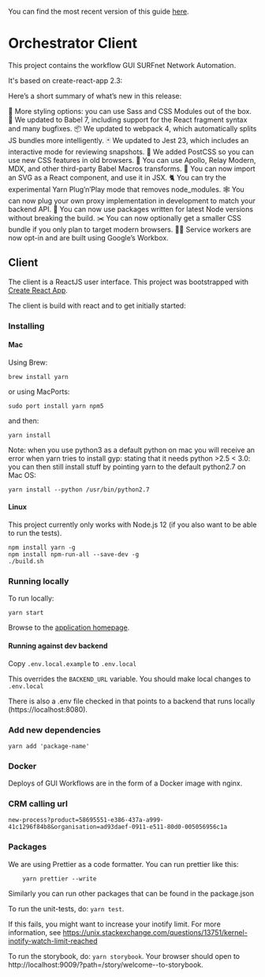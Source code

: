 You can find the most recent version of this guide [here](https://github.com/facebookincubator/create-react-app/blob/master/packages/react-scripts/template/README.md).

# Orchestrator Client

This project contains the workflow GUI SURFnet Network Automation.

It's based on create-react-app 2.3:

Here’s a short summary of what’s new in this release:

🎉 More styling options: you can use Sass and CSS Modules out of the box.
🐠 We updated to Babel 7, including support for the React fragment syntax and many bugfixes.
📦 We updated to webpack 4, which automatically splits JS bundles more intelligently.
🃏 We updated to Jest 23, which includes an interactive mode for reviewing snapshots.
💄 We added PostCSS so you can use new CSS features in old browsers.
💎 You can use Apollo, Relay Modern, MDX, and other third-party Babel Macros transforms.
🌠 You can now import an SVG as a React component, and use it in JSX.
🐈 You can try the experimental Yarn Plug’n’Play mode that removes node_modules.
🕸 You can now plug your own proxy implementation in development to match your backend API.
🚀 You can now use packages written for latest Node versions without breaking the build.
✂️ You can now optionally get a smaller CSS bundle if you only plan to target modern browsers.
👷‍♀️ Service workers are now opt-in and are built using Google’s Workbox.

## Client

The client is a ReactJS user interface. This project was bootstrapped with
[Create React App](https://github.com/facebookincubator/create-react-app).

The client is build with react and to get initially started:

### Installing

#### Mac

Using Brew:

```
brew install yarn
```

or using MacPorts:

```
sudo port install yarn npm5
```

and then:

```
yarn install
```

Note: when you use python3 as a default python on mac you will receive an error when yarn tries to install gyp:
stating that it needs python >2.5 < 3.0: you can then still install stuff by pointing yarn to the default python2.7 on
Mac OS:

`yarn install --python /usr/bin/python2.7`

#### Linux

This project currently only works with Node.js 12 (if you also want to be able to run the tests).

```
npm install yarn -g
npm install npm-run-all --save-dev -g
./build.sh
```

### Running locally

To run locally:

```
yarn start
```

Browse to the [application homepage](http://localhost:3000/).

#### Running against dev backend

Copy `.env.local.example` to `.env.local`

This overrides the `BACKEND_URL` variable. You should make local changes to `.env.local`

There is also a .env file checked in that points to a backend that runs locally (https://localhost:8080).

### Add new dependencies

```
yarn add 'package-name'
```

### Docker

Deploys of GUI Workflows are in the form of a Docker image with nginx.

### CRM calling url

```
new-process?product=58695551-e386-437a-a999-41c1296f84b8&organisation=ad93daef-0911-e511-80d0-005056956c1a
```

### Packages

We are using Prettier as a code formatter. You can run prettier like this:

```shell
    yarn prettier --write
```

Similarly you can run other packages that can be found in the package.json

To run the unit-tests, do: `yarn test`.

If this fails, you might want to increase your inotify limit. For more information, see
https://unix.stackexchange.com/questions/13751/kernel-inotify-watch-limit-reached

To run the storybook, do: `yarn storybook`.
Your browser should open to http://localhost:9009/?path=/story/welcome--to-storybook.
